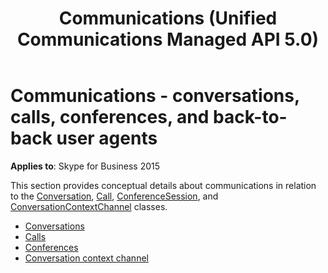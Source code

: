 ﻿---
title: Communications (Unified Communications Managed API 5.0)
TOCTitle: Communications - conversations, calls, conferences, and back-to-back user agents
ms:assetid: 441bc842-8f38-453a-b398-74ddebdcdaeb
ms:mtpsurl: https://msdn.microsoft.com/library/Dn465995(v=office.16)
ms:contentKeyID: 65239911
ms.date: 07/27/2015
mtps_version: v=office.16
---

# Communications - conversations, calls, conferences, and back-to-back user agents

**Applies to**: Skype for Business 2015

This section provides conceptual details about communications in relation to the [Conversation](https://msdn.microsoft.com/library/hh349224\(v=office.16\)), [Call](https://docs.microsoft.com/dotnet/api/microsoft.rtc.collaboration.call?view=ucma-api), [ConferenceSession](https://msdn.microsoft.com/library/hh349315\(v=office.16\)), and [ConversationContextChannel](https://msdn.microsoft.com/library/hh161849\(v=office.16\)) classes.

- [Conversations](conversations.md)
- [Calls](calls.md)
- [Conferences](conferences.md)
- [Conversation context channel](conversation-context-channel.md)

